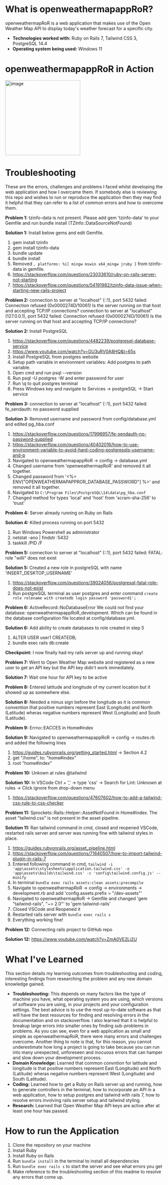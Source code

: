 # What is openweathermapappRoR?

openweathermapRoR is a web application that makes use of the Open Weather Map
API to display today's weather forecast for a specific city. 
  - **Technologies worked with:** Ruby on Rails 7, Tailwind CSS 3, PostgreSQL 14.4
  - **Operating system being used:** Windows 11

# openweathermapappRoR in Action

<img width="239" alt="image" src="https://user-images.githubusercontent.com/26003674/180265528-7cde02d2-ecb5-4497-abe5-cf4af1bebc5b.png">

# Troubleshooting

These are the errors, challenges and problems I faced whilst developing the web
application and how I overcame them. If somebody else is reviewing this repo
and wishes to run or reproduce the application then they may find it helpful
that they can refer to a list of common errors and how to overcome them.

**Problem 1:**  tzinfo-data is not present. Please add gem 'tzinfo-data' to your Gemfile and run bundle install (TZInfo::DataSourceNotFound)

**Solution 1:** Install below gems and edit Gemfile.
  1. gem install tzinfo
  2. gem install tzinfo-data
  3. bundle update
  4. bundle install
  5. Removed ```, platforms: %i[ mingw mswin x64_mingw jruby ]``` from tzinfo-data in gemfile.
  6. https://stackoverflow.com/questions/23033610/ruby-on-rails-server-not-starting
  7. https://stackoverflow.com/questions/54191982/tzinfo-data-issue-when-starting-new-rails-project

**Problem 2:** connection to server at "localhost" (::1), port 5432 failed: Connection refused (0x0000274D/10061) Is the server running on that host and accepting TCP/IP connections? connection to server at "localhost" (127.0.0.1), port 5432 failed: Connection refused (0x0000274D/10061) Is the server running on that host and accepting TCP/IP connections?

**Solution 2:** Install PostgreSQL
  1. https://stackoverflow.com/questions/4482239/postgresql-database-service
  2. https://www.youtube.com/watch?v=GU3uRV0A8HQ&t=65s
  3. Install PostgreSQL from postgres website
  4. Setup path variable in environment variables: Add postgres to path variable.
  5. Open cmd and run psql --version
  6. Run psql -U postgres -W and enter password for user
  7. Run \q to quit postgres terminal
  8. Press Windows key and navigate to Services -> postgreSQL -> Start service

**Problem 3:** connection to server at "localhost" (::1), port 5432 failed: fe_sendauth: no password supplied

**Solution 3:** Removed username and password from config/database.yml and edited pg_hba.conf
  1. https://stackoverflow.com/questions/17996957/fe-sendauth-no-password-supplied
  2. https://stackoverflow.com/questions/40402016/how-to-use-environment-variable-to-avoid-hard-coding-postgresqls-username-and-p
  3. Navigated to openweathermapappRoR -> config -> database.yml
  4. Changed username from 'openweathermapRoR' and removed it all together.
  5. Changed password from '<%= ENV["OPENWEATHERMAPAPPROR_DATABASE_PASSWORD"] %>' and removed it all together.
  6. Navigated to ```C:\Program Files\PostgreSQL\14\data\pg_hba.conf```
  7. Changed method for types 'local' and 'host' from 'scram-sha-256' to 'trust'

**Problem 4:** Server already running on Ruby on Rails

**Solution 4:** Killed process running on port 5432
  1. Run Windows Powershell as administrator
  2. netstat -ano | findstr :5432
  3. taskkill /PID <PID> /F

**Problem 5:** connection to server at "localhost" (::1), port 5432 failed: FATAL: role "willi" does not exist
  
**Solution 5:** Created a new role in postgreSQL with name 'INSERT_DESKTOP_USERNAME'
  1. https://stackoverflow.com/questions/39024056/postgresql-fatal-role-does-not-exist
  2. Run postgreSQL terminal as user postgres and enter command ```create role rolename with createdb login password 'password1';```
  
**Problem 6:** ActiveRecord::NoDatabaseError We could not find your database: openweathermapappRoR_development. Which can be found in the database configuration file located at config/database.yml.
  
**Solution 6:** Add ability to create databases to role created in step 5
  1. ALTER USER user1 CREATEDB;
  2. bundle exec rails db:create

**Checkpoint:** I now finally had my rails server up and running okay!
  
**Problem 7:** Went to Open Weather Map website and registered as a new user to get an API key but the API key didn't work immediately.

**Solution 7:** Wait one hour for API key to be active
  
**Problem 8:** Entered latitude and longitude of my current location but it showed up as somewhere else.

**Solution 8:** Needed a minus sign before the longitude as it is common convention that positive numbers represent East (Longitude) and North (Latitude) wheras negative numbers represent West (Longitude) and South (Latitude).
  
**Problem 9:** Errno::EACCES in Home#index
  
**Solution 9:** Navigated to openweathermapappRoR -> config -> routes.rb and added the following lines
  1. https://guides.rubyonrails.org/getting_started.html -> Section 4.2
  2. get "/home", to: "home#index"
  3. root "home#index"

**Problem 10:** Unkown at rules @tailwind

**Solution 10:** In VSCode Ctrl + ',' -> type 'css' -> Search for Lint: Unknown at rules -> Click ignore from drop-down menu
  1. https://stackoverflow.com/questions/47607602/how-to-add-a-tailwind-css-rule-to-css-checker

**Problem 11:** Sprockets::Rails::Helper::AssetNotFound in Home#index. The asset "tailwind.css" is not present in the asset pipeline.

**Solution 11:** Ran tailwind command in cmd, closed and reopened VSCode, restarted rails server and server was running fine with tailwind styles in place.
  1. https://guides.rubyonrails.org/asset_pipeline.html
  2. https://stackoverflow.com/questions/71640507/how-to-import-tailwind-plugin-in-rails-7
  3. Entered following command in cmd, ```tailwind -i 'app\assets\stylesheets\application.tailwind.css' -o 'app\assets\builds\tailwind.css' -c 'config\tailwind.config.js' --minify```
  4. In terminal ```bundle exec rails assets:clean assets:precompile```
  5. Navigate to openweathermapRoR -> config -> environments -> development.rb and add 'config.assets.prefix = "/dev-assets"'
  6. Navigated to openweathermapRoR -> Gemfile and changed 'gem "tailwind-rails", "~> 2.0"' to 'gem tailwind-rails'
  7. Closed VSCode and Reopened it
  8. Restarted rails server with ```bundle exec rails s```
  9. Everything working fine!
  
**Problem 12:** Connecting rails project to GitHub repo

**Solution 12:** https://www.youtube.com/watch?v=ZmA0VE2Lj2U

# What I've Learned
  
This section details my learning outcomes from troubleshooting and coding, interesting findings from researching the problem and any new domain knowledge gained.

  - **Troubleshooting:** This depends on many factors like the type of machine you have, what operating system you are using, which versions of software you are using, in your projects and your configuration settings. The best advice is to use the most up-to-date software as that will have the best resources for finding and resolving errors in the documentation and on stackoverflow. I also learned that it is helpful to breakup large errors into smaller ones by finding sub-problems in problems. As you can see, even for a web application as small and simple as openweathermapRoR, there were many errors and challenges overcome. Another thing to note is that, for this reason, you cannot underestimate how long a project is going to take because you can run into many unexpected, unforeseen and inocuous errors that can hamper and slow down your development process.
  - **Domain Knowledge:** Learned that common convntion for latitude and longitude is that positive numbers represent East (Longitude) and North (Latitude) wheras negative numbers represent West (Longitude) and South (Latitude). 
  - **Coding:** Learned how to get a Ruby on Rails server up and running, how to generate controllers in the terminal, how to incorporate an API in a web application, how to setup postgres and tailwind with rails 7, how to resolve errors involving rails server setup and tailwind styling.
  - **Research:** Learned that Open Weather Map API keys are active after at least one hour has passed.
  
# How to run the Application
  
  1. Clone the repository on your machine
  2. Install Ruby
  3. Install Ruby on Rails
  4. Run ```bundle install``` in the terminal to install all dependencies
  5. Run ```bundle exec rails s``` to start the server and see what errors you get
  6. Make reference to the troubleshooting section of this readme to resolve any errors that come up.

